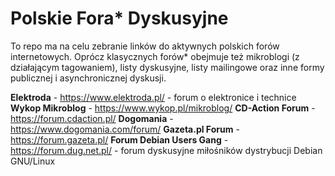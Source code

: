# Polskie Fora* Dyskusyjne

To repo ma na celu zebranie linków do aktywnych polskich forów internetowych. Oprócz klasycznych forów* obejmuje też mikroblogi (z działającym tagowaniem), listy dyskusyjne, listy mailingowe oraz inne formy publicznej i asynchronicznej dyskusji.

**Elektroda** - https://www.elektroda.pl/ - forum o elektronice i technice
**Wykop Mikroblog** - https://www.wykop.pl/mikroblog/
**CD-Action Forum** - https://forum.cdaction.pl/
**Dogomania** - https://www.dogomania.com/forum/
**Gazeta.pl Forum** - https://forum.gazeta.pl/
**Forum Debian Users Gang** - https://forum.dug.net.pl/ - forum dyskusyjne miłośników dystrybucji Debian GNU/Linux
